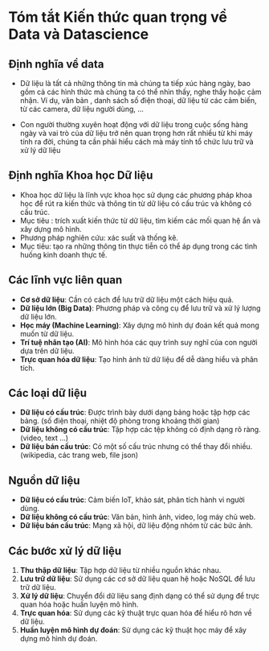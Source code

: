 # Tóm tắt Kiến thức quan trọng về Data và Datascience
## Định nghĩa về data
- Dữ liệu là tất cả những thông tin mà chúng ta tiếp xúc hàng ngày, bao gồm cả các hình thức mà chúng ta có thể nhìn thấy, nghe thấy hoặc cảm nhận. Ví dụ, văn bản , danh sách số điện thoại, dữ liệu từ các cảm biến, từ các camera, dữ liệu người dùng, ...

- Con người thường xuyên hoạt động với dữ liệu trong cuộc sống hàng ngày và vai trò của dữ liệu trở nên quan trọng hơn rất nhiều từ khi máy tính ra đời, chúng ta cần phải hiểu cách mà máy tính tổ chức lưu trữ và xử lý dữ liệu


## Định nghĩa Khoa học Dữ liệu
- Khoa học dữ liệu là lĩnh vực khoa học sử dụng các phương pháp khoa học để rút ra kiến thức và thông tin từ dữ liệu có cấu trúc và không có cấu trúc.
- Mục tiêu : trích xuất kiến thức từ dữ liệu, tìm kiếm các mối quan hệ ẩn và xây dựng mô hình.
- Phương pháp nghiên cứu: xác suất và thống kê.
- Mục tiêu: tạo ra những thông tin thực tiễn có thể áp dụng trong các tình huống kinh doanh thực tế.

## Các lĩnh vực liên quan
- **Cơ sở dữ liệu**: Cần có cách để lưu trữ dữ liệu một cách hiệu quả.
- **Dữ liệu lớn (Big Data)**: Phương pháp và công cụ để lưu trữ và xử lý lượng dữ liệu lớn.
- **Học máy (Machine Learning)**: Xây dựng mô hình dự đoán kết quả mong muốn từ dữ liệu.
- **Trí tuệ nhân tạo (AI)**: Mô hình hóa các quy trình suy nghĩ của con người dựa trên dữ liệu.
- **Trực quan hóa dữ liệu**: Tạo hình ảnh từ dữ liệu để dễ dàng hiểu và phân tích.

## Các loại dữ liệu
- **Dữ liệu có cấu trúc**: Được trình bày dưới dạng bảng hoặc tập hợp các bảng.
(số điện thoại, nhiệt độ phòng trong khoảng thời gian)
- **Dữ liệu không có cấu trúc**: Tập hợp các tệp không có định dạng rõ ràng.
(video, text ...)
- **Dữ liệu bán cấu trúc**: Có một số cấu trúc nhưng có thể thay đổi nhiều.(wikipedia, các trang web, file json)

## Nguồn dữ liệu
- **Dữ liệu có cấu trúc**: Cảm biến IoT, khảo sát, phân tích hành vi người dùng.
- **Dữ liệu không có cấu trúc**: Văn bản, hình ảnh, video, log máy chủ web.
- **Dữ liệu bán cấu trúc**: Mạng xã hội, dữ liệu động nhóm từ các bức ảnh.

## Các bước xử lý dữ liệu
1. **Thu thập dữ liệu**: Tập hợp dữ liệu từ nhiều nguồn khác nhau.
2. **Lưu trữ dữ liệu**: Sử dụng các cơ sở dữ liệu quan hệ hoặc NoSQL để lưu trữ dữ liệu.
3. **Xử lý dữ liệu**: Chuyển đổi dữ liệu sang định dạng có thể sử dụng để trực quan hóa hoặc huấn luyện mô hình.
4. **Trực quan hóa**: Sử dụng các kỹ thuật trực quan hóa để hiểu rõ hơn về dữ liệu.
5. **Huấn luyện mô hình dự đoán**: Sử dụng các kỹ thuật học máy để xây dựng mô hình dự đoán.

